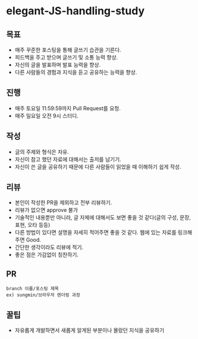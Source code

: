 # elegant-JS-handling-study

## 목표

- 매주 꾸준한 포스팅을 통해 글쓰기 습관을 기른다.
- 피드백을 주고 받으며 글쓰기 및 소통 능력 향상.
- 자신의 글을 발표하며 발표 능력을 향상.
- 다른 사람들의 경험과 지식을 듣고 공유하는 능력을 향상.

## 진행

- 매주 토요일 11:59:59까지 Pull Request를 요청.
- 매주 일요일 오전 9시 스터디.

## 작성

- 글의 주제와 형식은 자유.
- 자신이 참고 했던 자료에 대해서는 출저를 남기기.
- 자신이 쓴 글을 공유하기 때문에 다른 사람들이 읽었을 때 이해하기 쉽게 작성.

## 리뷰

- 본인이 작성한 PR을 제외하고 전부 리뷰하기.
- 리뷰가 없으면 approve 불가
- 기술적인 내용뿐만 아니라, 글 자체에 대해서도 보면 좋을 것 같다(글의 구성, 문장, 표현, 오타 등등)
- 다른 방법이 있다면 설명을 자세히 적어주면 좋을 것 같다. 웹에 있는 자료를 링크해주면 Good.
- 간단한 생각이라도 리뷰에 적기.
- 좋은 점은 가감없이 칭찬하기.

## PR

```
branch 이름/포스팅 제목
ex) sungmin/브라우저 렌더링 과정
```

## 꿀팁

- 자유롭게 개발하면서 새롭게 알게된 부분이나 몰랐던 지식을 공유하기
